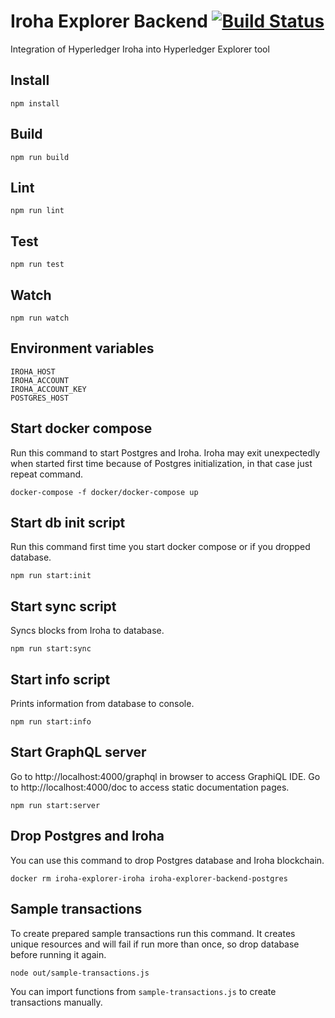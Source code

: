 # Iroha Explorer Backend [![Build Status](https://travis-ci.org/turuslan/iroha-explorer-backend.svg?branch=master)](https://travis-ci.org/turuslan/iroha-explorer-backend)

Integration of Hyperledger Iroha into Hyperledger Explorer tool

## Install

    npm install

## Build

    npm run build

## Lint

    npm run lint

## Test

    npm run test

## Watch

    npm run watch

## Environment variables
`IROHA_HOST`  
`IROHA_ACCOUNT`  
`IROHA_ACCOUNT_KEY`  
`POSTGRES_HOST`  

## Start docker compose
Run this command to start Postgres and Iroha.
Iroha may exit unexpectedly when started first time because of Postgres initialization, in that case just repeat command.

    docker-compose -f docker/docker-compose up

## Start db init script
Run this command first time you start docker compose or if you dropped database.

    npm run start:init

## Start sync script
Syncs blocks from Iroha to database.

    npm run start:sync

## Start info script
Prints information from database to console.

    npm run start:info

## Start GraphQL server
Go to http://localhost:4000/graphql in browser to access GraphiQL IDE.
Go to http://localhost:4000/doc to access static documentation pages.

    npm run start:server

## Drop Postgres and Iroha
You can use this command to drop Postgres database and Iroha blockchain.

    docker rm iroha-explorer-iroha iroha-explorer-backend-postgres

## Sample transactions
To create prepared sample transactions run this command.
It creates unique resources and will fail if run more than once, so drop database before running it again.

    node out/sample-transactions.js

You can import functions from `sample-transactions.js` to create transactions manually.
